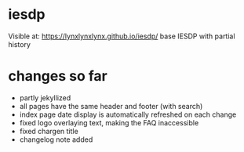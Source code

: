 # iesdp

Visible at: https://lynxlynxlynx.github.io/iesdp/
base IESDP with partial history

# changes so far
- partly jekyllized
- all pages have the same header and footer (with search)
- index page date display is automatically refreshed on each change
- fixed logo overlaying text, making the FAQ inaccessible
- fixed chargen title
- changelog note added
